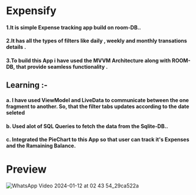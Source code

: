 
# Expensify

<h4> 1.It is simple Expense tracking app build on room-DB.. </h4>
<h4>2.It has all the types of filters like daily , weekly and monthly transations details .</h4>
<h4>3.To build this App i have used the MVVM Architecture along with ROOM-DB, that provide seamless functionality .</h4>

<h2> Learning :- </h2>

<h4>a. I have used ViewModel and LiveData to communicate between the one fragment to another. So, that the filter tabs updates according to the date seleted  </h4>
<h4>b. Used alot of SQL Queries to fetch the data from the Sqlite-DB.. </h4>
<h4>c. Integrated the PieChart to this App so that user can track it's Expenses and the Ramaining Balance. </h4>


# Preview 
![WhatsApp Video 2024-01-12 at 02 43 54_29ca522a](https://github.com/Parwez07/Expensify/assets/93080069/22b8ddca-0c8d-4262-84ba-d5cc16d02c66)
